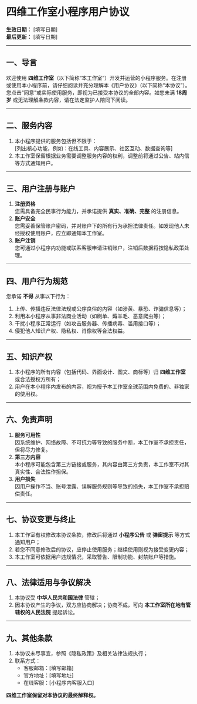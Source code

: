 # 四维工作室小程序用户协议

**生效日期：** [填写日期]  
**最后更新：** [填写日期]

---

## 一、导言
欢迎使用 **四维工作室**（以下简称“本工作室”）开发并运营的小程序服务。在注册或使用本小程序前，请仔细阅读并充分理解本《用户协议》（以下简称“本协议”）。您点击“同意”或实际使用服务，即视为已接受本协议的全部内容。如您未满 **18周岁** 或无法理解条款内容，请在法定监护人陪同下阅读。

---

## 二、服务内容
1. 本小程序提供的服务包括但不限于：  
   [列出核心功能，例如：在线工具、内容展示、社区互动、数据查询等]  
2. 本工作室保留根据业务需要调整服务内容的权利，调整前将通过公告、站内信等方式通知用户。

---

## 三、用户注册与账户
1. **注册资格**  
   您需具备完全民事行为能力，并承诺提供 **真实、准确、完整** 的注册信息。  
2. **账户安全**  
   您需妥善保管账户密码，并对账户下的所有行为承担法律责任。如发现他人未经授权使用账户，应立即通知本工作室。  
3. **账户注销**  
   您可通过小程序内功能或联系客服申请注销账户，注销后数据将按隐私政策处理。

---

## 四、用户行为规范
您承诺 **不得** 从事以下行为：
1. 上传、传播违反法律法规或公序良俗的内容（如涉黄、暴恐、诈骗信息等）；  
2. 利用本小程序从事非法商业活动（如刷单、薅羊毛、恶意爬虫等）；  
3. 干扰小程序正常运行（如攻击服务器、传播病毒、滥用接口等）；  
4. 侵犯他人知识产权、隐私权、肖像权等合法权益。

---

## 五、知识产权
1. 本小程序的所有内容（包括代码、界面设计、图文、商标等）归 **四维工作室** 或合法授权方所有；  
2. 用户在本小程序内发布的内容，视为授予本工作室全球范围内免费的、非独家的使用权。

---

## 六、免责声明
1. **服务可用性**  
   因系统维护、网络故障、不可抗力等导致的服务中断，本工作室不承担责任，但将尽力修复。  
2. **第三方内容**  
   本小程序可能包含第三方链接或服务，其内容由第三方负责，本工作室不对其真实性、合法性作担保。  
3. **用户损失**  
   因用户操作不当、账号泄露、误解服务规则等导致的损失，本工作室不承担赔偿责任。

---

## 七、协议变更与终止
1. 本工作室有权修改本协议条款，修改后将通过 **小程序公告** 或 **弹窗提示** 等方式通知用户；  
2. 若您不同意修改后的协议，应停止使用服务；继续使用则视为接受变更内容；  
3. 本工作室可依据用户违规情况，采取警告、限制功能、封禁账户等措施。

---

## 八、法律适用与争议解决
1. 本协议受 **中华人民共和国法律** 管辖；  
2. 因本协议产生的争议，双方应协商解决；协商不成，可向 **本工作室所在地有管辖权的人民法院** 提起诉讼。

---

## 九、其他条款
1. 本协议未尽事宜，参照《隐私政策》及相关法律法规执行；  
2. 联系方式：  
   - 客服邮箱：[填写邮箱]  
   - 官方地址：[填写地址]  
   - 在线客服：[小程序内客服入口]  

**四维工作室保留对本协议的最终解释权。**  